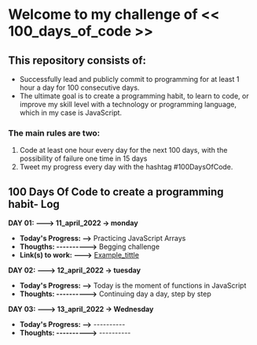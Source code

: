# Welcome to my challenge of << 100_days_of_code >>

## This repository consists of:
- Successfully lead and publicly commit to programming for at least 1 hour a day for 100 consecutive days.
- The ultimate goal is to create a programming habit, to learn to code, or improve my skill level with a  technology or programming language, which in my case is JavaScript.

### The main rules are two:
1. Code at least one hour every day for the next 100 days, with the possibility of failure one time in 15 days
2. Tweet my progress every day with the hashtag #100DaysOfCode.

## 100 Days Of Code to create a programming habit- Log 

**DAY 01: ---> 11_april_2022 -> monday**
- **Today's Progress: -->** Practicing JavaScript Arrays 
- **Thougths: ---------->** Begging challenge   
- **Link(s) to work: --->** [Example_tittle](http://www.no-example-at-the-moment.com)

**DAY 02: ---> 12_april_2022 -> tuesday**
- **Today's Progress: -->** Today is the moment of functions in JavaScript 
- **Thoughts: ---------->** Continuing day a day, step by step
  
**DAY 03: ---> 13_april_2022 -> Wednesday**
- **Today's Progress: -->** ----------
- **Thoughts: ---------->** ----------